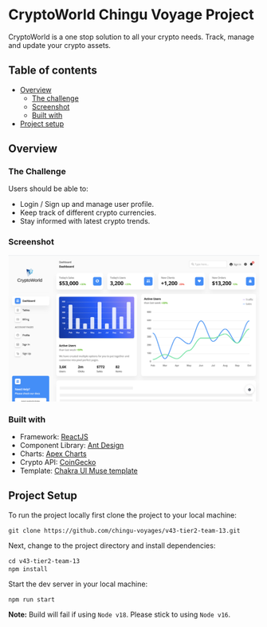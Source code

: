 # CryptoWorld Chingu Voyage Project

CryptoWorld is a one stop solution to all your crypto needs. Track, manage and update your crypto assets.


## Table of contents

- [Overview](#overview)
  - [The challenge](#the-challenge)
  - [Screenshot](#screenshot)
  - [Built with](#built-with)
- [Project setup](#project-setup)

## Overview

### The Challenge

Users should be able to:
- Login / Sign up and manage user profile.
- Keep track of different crypto currencies.
- Stay informed with latest crypto trends.

### Screenshot

![Dashboard Image](./images/Screenshot%202023-03-28%20at%201.22.40%20PM.png)

### Built with

- Framework: [ReactJS](https://react.dev/)
- Component Library: [Ant Design](https://ant.design/)
- Charts: [Apex Charts](https://apexcharts.com/)
- Crypto API: [CoinGecko](https://www.coingecko.com/en/api/documentation)
- Template: [Chakra UI Muse template](https://www.admin-dashboards.com/free-react-dashboards-chakra-mui-ant-design/)


## Project Setup

To run the project locally first clone the project to your local machine:

```
git clone https://github.com/chingu-voyages/v43-tier2-team-13.git
```

Next, change to the project directory and install dependencies:
```
cd v43-tier2-team-13
npm install
```

Start the dev server in your local machine:
```
npm run start
```

**Note:** Build will fail if using `Node v18`. Please stick to using `Node v16`.

